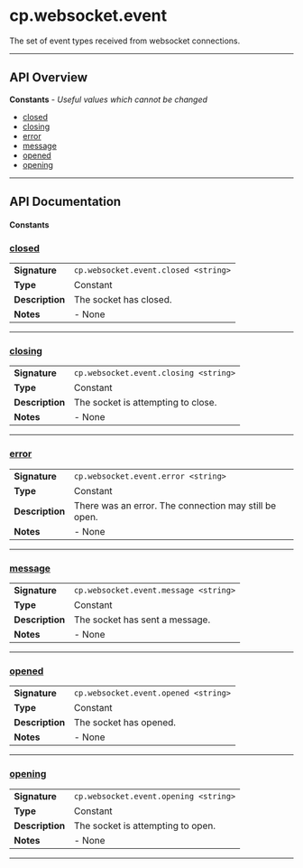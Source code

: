 # cp.websocket.event

The set of event types received from websocket connections.

---

## API Overview
**Constants** - _Useful values which cannot be changed_
 * [closed](#closed)
 * [closing](#closing)
 * [error](#error)
 * [message](#message)
 * [opened](#opened)
 * [opening](#opening)


---

## API Documentation

#### Constants


### [closed](#closed)

|                                             |                                                                                     |
| --------------------------------------------|-------------------------------------------------------------------------------------|
| **Signature**                               | `cp.websocket.event.closed <string>`                                                                    |
| **Type**                                    | Constant                                                                     |
| **Description**                             | The socket has closed.                                                                     |
| **Notes**                                   | - None |

---


### [closing](#closing)

|                                             |                                                                                     |
| --------------------------------------------|-------------------------------------------------------------------------------------|
| **Signature**                               | `cp.websocket.event.closing <string>`                                                                    |
| **Type**                                    | Constant                                                                     |
| **Description**                             | The socket is attempting to close.                                                                     |
| **Notes**                                   | - None |

---


### [error](#error)

|                                             |                                                                                     |
| --------------------------------------------|-------------------------------------------------------------------------------------|
| **Signature**                               | `cp.websocket.event.error <string>`                                                                    |
| **Type**                                    | Constant                                                                     |
| **Description**                             | There was an error. The connection may still be open.                                                                     |
| **Notes**                                   | - None |

---


### [message](#message)

|                                             |                                                                                     |
| --------------------------------------------|-------------------------------------------------------------------------------------|
| **Signature**                               | `cp.websocket.event.message <string>`                                                                    |
| **Type**                                    | Constant                                                                     |
| **Description**                             | The socket has sent a message.                                                                     |
| **Notes**                                   | - None |

---


### [opened](#opened)

|                                             |                                                                                     |
| --------------------------------------------|-------------------------------------------------------------------------------------|
| **Signature**                               | `cp.websocket.event.opened <string>`                                                                    |
| **Type**                                    | Constant                                                                     |
| **Description**                             | The socket has opened.                                                                     |
| **Notes**                                   | - None |

---


### [opening](#opening)

|                                             |                                                                                     |
| --------------------------------------------|-------------------------------------------------------------------------------------|
| **Signature**                               | `cp.websocket.event.opening <string>`                                                                    |
| **Type**                                    | Constant                                                                     |
| **Description**                             | The socket is attempting to open.                                                                     |
| **Notes**                                   | - None |

---

